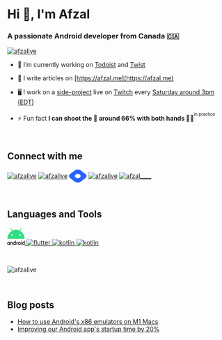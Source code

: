 <h1 align="left">Hi 👋, I'm Afzal</h1>
<h3 align="left">A passionate Android developer from Canada 🇨🇦</h3>

<p align="left"> <a href="https://github.com/ryo-ma/github-profile-trophy"><img src="https://github-profile-trophy.vercel.app/?username=afzalive&theme=nord" alt="afzalive" /></a> </p>

- 🔭 I’m currently working on [Todoist](https://todoist.com/) and [Twist](https://twist.com/)

- 📝 I write articles on [https://afzal.me](https://afzal.me)

- 🖥 I work on a [side-project](https://github.com/AfzalivE/BestTvLauncher) live on [Twitch](https://twitch.tv/afzal____) every [Saturday around 3pm (EDT)](https://everytimezone.com/s/1441fa04)

- ⚡ Fun fact **I can shoot the 🏀 around 66% with both hands 👐🏽**<sup><sup>in practice</sup></sup>

<br>

## Connect with me

<p align="left">
<a href="https://twitter.com/afzalive" target="blank"><img align="center" src="https://raw.githubusercontent.com/rahuldkjain/github-profile-readme-generator/master/src/images/icons/Social/twitter.svg" alt="afzalive" height="30" width="40" /></a>
<a href="https://linkedin.com/in/afzalive" target="blank"><img align="center" src="https://raw.githubusercontent.com/rahuldkjain/github-profile-readme-generator/master/src/images/icons/Social/linked-in-alt.svg" alt="afzalive" height="30" width="40" /></a>
<a href="https://hashnode.com/@afzal" target="blank"><img align="center" src="https://raw.githubusercontent.com/afzalive/afzalive/main/hashnode-logo.svg" alt="@afzal" height="30" width="40" /></a>
<a href="https://www.youtube.com/c/afzalive" target="blank"><img align="center" src="https://raw.githubusercontent.com/rahuldkjain/github-profile-readme-generator/master/src/images/icons/Social/youtube.svg" alt="afzalive" height="30" width="40" /></a>
<a href="https://www.twitch.tv/afzal____" target="blank"><img align="center" src="https://raw.githubusercontent.com/rahuldkjain/github-profile-readme-generator/master/src/images/icons/Social/twitch.svg" alt="afzal____" height="30" width="40" /></a>
</p>

<br>

## Languages and Tools

<p align="left"> <a href="https://developer.android.com" target="_blank" rel="noreferrer"> <img src="https://raw.githubusercontent.com/afzalive/afzalive/main/android-logo.svg" alt="android" width="40" height="40"/> </a> <a href="https://flutter.dev" target="_blank" rel="noreferrer"> <img src="https://www.vectorlogo.zone/logos/flutterio/flutterio-icon.svg" alt="flutter" width="40" height="40"/> </a> <a href="https://kotlinlang.org" target="_blank" rel="noreferrer"> <img src="https://www.vectorlogo.zone/logos/kotlinlang/kotlinlang-icon.svg" alt="kotlin" width="40" height="40"/> </a> <a href="https://gradle.org" target="_blank" rel="noreferrer"> <img src="https://www.vectorlogo.zone/logos/gradle/gradle-icon.svg" alt="kotlin" width="40" height="40"/> </a> </p>

<br>

<p>
<img src="https://github-readme-stats.vercel.app/api?username=afzalive&count_private=true&show_icons=true&theme=blueberry" alt="afzalive" />
</p>

<br>

## Blog posts

<!-- BLOG-POST-LIST:START -->
- [How to use Android&#39;s x86 emulators on M1 Macs](https://afzal.me/how-to-use-androids-x86-emulators-on-m1-macs)
- [Improving our Android app's startup time by 20%](https://doist.dev/posts/android-app-baseline-profiles)
<!-- BLOG-POST-LIST:END -->
